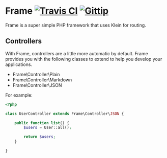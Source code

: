 Frame [![Travis CI](http://origin.shields.io/travis-ci/Axxim%2FFrame.png)](https://travis-ci.org/Axxim/Frame)  [![Gittip](http://origin.shields.io/gittip/clone1018.png)](https://www.gittip.com/clone1018/)
=====

Frame is a super simple PHP framework that uses Klein for routing.


Controllers
-----------
With Frame, controllers are a little more automatic by default. Frame provides
you with the following classes to extend to help you develop your applications.

* Frame\Controller\Plain
* Frame\Controller\Markdown
* Frame\Controller\JSON

For example:
```php
<?php

class UserController extends Frame\Controller\JSON {

    public function list() {
        $users = User::all();

        return $users;
    }

}
```
